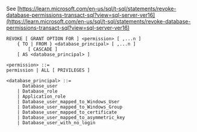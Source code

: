 See [https://learn.microsoft.com/en-us/sql/t-sql/statements/revoke-database-permissions-transact-sql?view=sql-server-ver16](https://learn.microsoft.com/en-us/sql/t-sql/statements/revoke-database-permissions-transact-sql?view=sql-server-ver16)
```
REVOKE [ GRANT OPTION FOR ] <permission> [ ,...n ]    
    { TO | FROM } <database_principal> [ ,...n ]   
        [ CASCADE ]  
    [ AS <database_principal> ]  
  
<permission> ::=    
permission | ALL [ PRIVILEGES ]  
  
<database_principal> ::=   
      Database_user   
    | Database_role   
    | Application_role   
    | Database_user_mapped_to_Windows_User   
    | Database_user_mapped_to_Windows_Group   
    | Database_user_mapped_to_certificate   
    | Database_user_mapped_to_asymmetric_key   
    | Database_user_with_no_login
```
